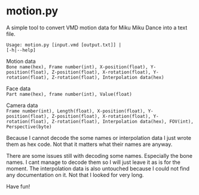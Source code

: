 # motion.py

A simple tool to convert VMD motion data for Miku Miku Dance into a text file.

<code>Usage: motion.py [input.vmd [output.txt]] | [-h|--help]</code>

<p>Motion data
<code>
Bone name(hex), Frame number(int), X-position(float), Y-position(float), Z-position(float), X-rotation(float), Y-rotation(float), Z-rotation(float), Interpolation data(hex)
</code></p>
<p>
Face data
<code>
Part name(hex), frame number(int), Value(float)
</code></p>
<p>
Camera data
<code>
Frame number(int), Length(float), X-position(float), Y-position(float), Z-position(float), X-rotation(float), Y-rotation(float), Z-rotation(float), Interpolation data(hex), FOV(int), Perspective(byte)
</code></p>

<p>
Because I cannot decode the some names or interpolation data I just wrote them as hex code. Not that it matters what their names are anyway.</p>
<p>
There are some issues still with decoding some names. Especially the bone names. I cant manage to decode them so I will just leave it as is for the moment.
The interpolation data is also untouched because I could not find any documentation on it. Not that I looked for very long.</p>
<p>
Have fun!
</p>